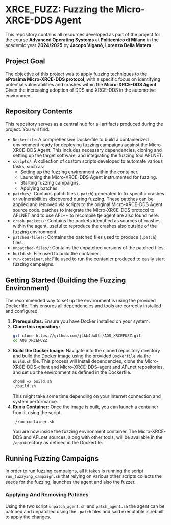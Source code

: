 # XRCE_FUZZ: Fuzzing the Micro-XRCE-DDS Agent

This repository contains all resources developed as part of the project for the course **Advanced Operating Systems** at **Politecnico di Milano** in the academic year **2024/2025** by **Jacopo Viganò, Lorenzo Della Matera**.

## Project Goal

The objective of this project was to apply fuzzing techniques to the **eProsima Micro-XRCE-DDS protocol**, with a specific focus on identifying potential vulnerabilities and crashes within the **Micro-XRCE-DDS Agent**. Given the increasing adoption of DDS and XRCE-DDS in the automotive environment.

## Repository Contents

This repository serves as a central hub for all artifacts produced during the project. You will find:

* `Dockerfile`: A comprehensive Dockerfile to build a containerized environment ready for deploying fuzzing campaigns against the Micro-XRCE-DDS Agent. This includes necessary dependencies, cloning and setting up the target software, and integrating the fuzzing tool AFLNET.
* `scripts/`: A collection of custom scripts developed to automate various tasks, such as:
    * Setting up the fuzzing environment within the container.
    * Launching the Micro-XRCE-DDS Agent instrumented for fuzzing.
    * Starting fuzzing campaigns.
    * Applying patches.
* `patches/`: Contains patch files (`.patch`) generated to fix specific crashes or vulnerabilities discovered during fuzzing. These patches can be applied and removed via scripts to the original Micro-XRCE-DDS Agent source code. patches to integrate the Micro-XRCE-DDS protocol to AFLNET and to use AFL++ to recompile tje agent are also found here.
* `crash_packets/`: Contains the packets identified as sources of crashes within the agent, useful to reproduce the crashes also outside of the fuzzing environment.
* `patched-files/`: Contains the patched files used to produce (`.patch`) files. 
* `unpatched-files/`: Contains the unpatched versions of the patched files.
* `build.sh`: File used to build the contanier.
* `run-container.sh`: File used to run the contanier produced to easily start fuzzing campaigns.


## Getting Started (Building the Fuzzing Environment)

The recommended way to set up the environment is using the provided Dockerfile. This ensures all dependencies and tools are correctly installed and configured.

1.  **Prerequisites:** Ensure you have Docker installed on your system.
2.  **Clone this repository:**
    ```bash
    git clone https://github.com/j4kb4dw0lf/AOS_XRCEFUZZ.git
    cd AOS_XRCEFUZZ
    ```
3.  **Build the Docker Image:** Navigate into the cloned repository directory and build the Docker image using the provided `Dockerfile` via the `build.sh` file. This process will install dependencies, clone the Micro-XRCE-DDS-client and Micro-XRCE-DDS-agent and AFLnet repositories, and set up the environment as defined in the Dockerfile.
    ```bash
    chomd +x build.sh
    ./build.sh
    ```
    This might take some time depending on your internet connection and system performance.
4.  **Run a Container:** Once the image is built, you can launch a container from it using the script.
    ```bash
    ./run-container.sh
    ```
    You are now inside the fuzzing environment container. The Micro-XRCE-DDS and AFLnet sources, along with other tools, will be available in the `/app` directory as defined in the Dockerfile.

## Running Fuzzing Campaigns

In order to run fuzzing campaigns, all it takes is running the script `run_fuzzying_campaign.sh` that relying on various other scripts collects the seeds for the fuzzing, launches the agent and also the fuzzer.

### Applying And Removing Patches

Using the two script `unpatch_agent.sh` and `patch_agent.sh` the agent can be patched and unpatched using the `.patch` files and said executable is rebuilt to apply the changes.
